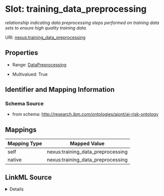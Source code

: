

# Slot: training_data_preprocessing


_relationship indicating data preprocessing steps performed on training data sets to ensure high quality training data._





URI: [nexus:training_data_preprocessing](http://research.ibm.com/ontologies/aiont/training_data_preprocessing)



<!-- no inheritance hierarchy -->








## Properties

* Range: [DataPreprocessing](DataPreprocessing.md)

* Multivalued: True





## Identifier and Mapping Information







### Schema Source


* from schema: http://research.ibm.com/ontologies/aiont/ai-risk-ontology




## Mappings

| Mapping Type | Mapped Value |
| ---  | ---  |
| self | nexus:training_data_preprocessing |
| native | nexus:training_data_preprocessing |




## LinkML Source

<details>
```yaml
name: training_data_preprocessing
description: relationship indicating data preprocessing steps performed on training
  data sets to ensure high quality training data.
from_schema: http://research.ibm.com/ontologies/aiont/ai-risk-ontology
rank: 1000
alias: training_data_preprocessing
range: DataPreprocessing
multivalued: true
inlined: false

```
</details>